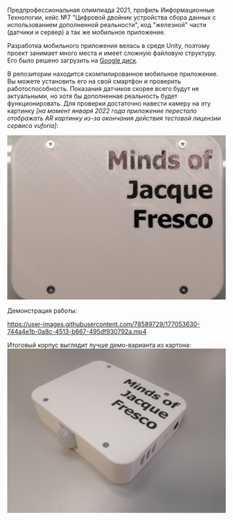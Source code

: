 Предпрофессиональная олимпиада 2021, профиль Ииформационные Технологии, кейс №7 "Цифровой двойник устройства сбора данных с использованием дополненной реальности", код "железной" части (датчики и сервер) а так же мобильное приложение.

Разработка мобильного приложения велась в среде Unity, поэтому проект занимает много места и имеет сложную файловую структуру. Его было решено загрузить на [Google диск](https://drive.google.com/drive/folders/1nJuXLxiyv37RzI8zHM_y-5xwtt_-yIpV).

В репозитории находится скомпилированное мобильное приложение. Вы можете установить его на свой смартфон и проверить работоспособность. Показания датчиков скорее всего будут не актуальными, но хотя бы дополненная реальность будет функционировать. 
Для проверки достаточно навести камеру на эту картинку _[на момент января 2022 года приложение перестало отображать AR картинку из-за окончания действия тестовой лицензии сервиса vuforia]_: 

![pic](img/app-tracking-1.jpg)

Демонстрация работы:

https://user-images.githubusercontent.com/78589729/177053630-744a4e1b-0a8c-4513-b667-495df930792a.mp4

Итоговый корпус выглядит лучше демо-варианта из картона:
![pic](img/device-1.jpg)

